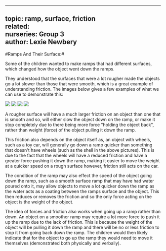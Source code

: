 ---------------------------------
topic: ramp, surface, friction               
related:     
nurseries: Group 3   
author: Lexie Newbery
---------------------------------

#Ramps And Their Surface:#

Some of the children wanted to make ramps that had different surfaces, which changed how the object went down the ramps. 

They understood that the surfaces that were a lot rougher made the objects go a lot slower than those that were smooth, which is a great example of understanding friction. The images below gives a few examples of what we can use to demonstrate this: 

<img src="My files/Downloads/Nuffield/image/2ramps.png"> 
<img src="My files/Downloads/Nuffield/image/3ramps.png">
<img src="My files/Downloads/Nuffield/image/shellramp.png">
<img src="My files/Downloads/Nuffield/image/carramp.png">

A rougher surface will have a much larger friction on an object than one that is smooth and so, will either slow the object down on the ramp, or make it stop completely due to there being more force "holding the object back", rather than weight (force) of the object pulling it down the ramp. 

This friction also depends on the object itself as, an object with wheels, such as a toy car, will generally go down a ramp quicker than something that doesn't have wheels (such as the shell in the above pictures). This is due to the fact that the wheels will have a reduced friction and have a greater force pushing it down the ramp, making it easier to move the weight at a quicker speed on a rough surface however, friction still acts on the car. 

The condition of the ramp may also effect the speed of the object going down the ramp, such as a smooth surface ramp that may have had water poured onto it, may allow objects to move a lot quicker down the ramp as the water acts as a coating between the ramps surface and the object. This then reduces or removes the friction and so the only force acting on the object is the weight of the object. 

The idea of forces and friction also works when going up a ramp rather than down. An object on a smoother ramp may require a lot more force to push it up the ramp due to the lack of friction. This is because the weight of the object will be pulling it down the ramp and there will be no or less friction to stop it from going back down the ramp. The children would then likely indicate that for the object to go up the ramp they would need to move it themselves (demonstrated both physically and verbally).


